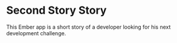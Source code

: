 # Second Story Story

This Ember app is a short story of a developer looking for his next development challenge.